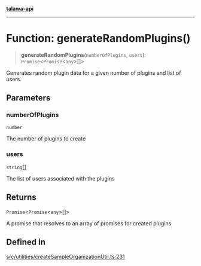 [**talawa-api**](../../../README.md)

***

# Function: generateRandomPlugins()

> **generateRandomPlugins**(`numberOfPlugins`, `users`): `Promise`\<`Promise`\<`any`\>[]\>

Generates random plugin data for a given number of plugins and list of users.

## Parameters

### numberOfPlugins

`number`

The number of plugins to create

### users

`string`[]

The list of users associated with the plugins

## Returns

`Promise`\<`Promise`\<`any`\>[]\>

A promise that resolves to an array of promises for created plugins

## Defined in

[src/utilities/createSampleOrganizationUtil.ts:231](https://github.com/Suyash878/talawa-api/blob/f376d03c37e9acd046e7cc983947432c95f74442/src/utilities/createSampleOrganizationUtil.ts#L231)
